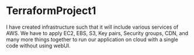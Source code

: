 # TerraformProject1
I have created infrastructure such that it will include various services of AWS. We have to apply EC2, EBS, S3, Key pairs, Security groups, CDN, and many more things together to run our application on cloud with a single code without using webUI.
